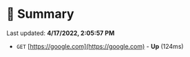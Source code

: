 # 📖 Summary
Last updated: **4/17/2022, 2:05:57 PM**

- `GET` [https://google.com](https://google.com) - **Up** (124ms)
